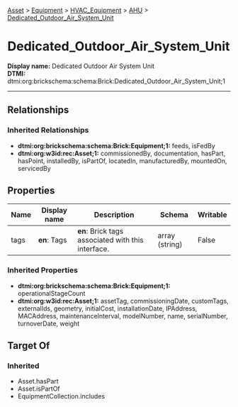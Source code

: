 [Asset](../../../Asset.md) > [Equipment](../../Equipment.md) > [HVAC_Equipment](../HVAC_Equipment.md) > [AHU](AHU.md) > [Dedicated_Outdoor_Air_System_Unit](#)
# Dedicated_Outdoor_Air_System_Unit

**Display name:** Dedicated Outdoor Air System Unit<br />
**DTMI:** dtmi:org:brickschema:schema:Brick:Dedicated_Outdoor_Air_System_Unit;1

---
## Relationships
### Inherited Relationships
* **dtmi:org:brickschema:schema:Brick:Equipment;1:** feeds, isFedBy
* **dtmi:org:w3id:rec:Asset;1:** commissionedBy, documentation, hasPart, hasPoint, installedBy, isPartOf, locatedIn, manufacturedBy, mountedOn, servicedBy
## Properties
|Name|Display name|Description|Schema|Writable|
|-|-|-|-|-|
|tags|**en**: Tags|**en**: Brick tags associated with this interface.|array (string)|False|
### Inherited Properties
* **dtmi:org:brickschema:schema:Brick:Equipment;1:** operationalStageCount
* **dtmi:org:w3id:rec:Asset;1:** assetTag, commissioningDate, customTags, externalIds, geometry, initialCost, installationDate, IPAddress, MACAddress, maintenanceInterval, modelNumber, name, serialNumber, turnoverDate, weight
## Target Of
### Inherited
* Asset.hasPart
* Asset.isPartOf
* EquipmentCollection.includes
